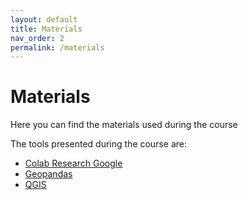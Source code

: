 ```yaml
---
layout: default
title: Materials
nav_order: 2
permalink: /materials
---
```


# Materials
Here you can find the materials used during the course

The tools presented during the course are:
- [Colab Research Google](https://colab.research.google.com/)
- [Geopandas](https://geopandas.org)
- [QGIS](https://qgis.org)


